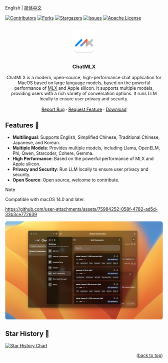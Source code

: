 <a name="readme-top"></a>

English | [简体中文](./README-zh_CN.md)

[![Contributors][contributors-shield]][contributors-url]
[![Forks][forks-shield]][forks-url]
[![Stargazers][stars-shield]][stars-url]
[![Issues][issues-shield]][issues-url]
[![Apache License][license-shield]][license-url]


<br />
<div align="center">
  <a href="https://github.com/maiqingqiang/ChatMLX">
    <img src="ChatMLX/Assets.xcassets/AppIcon.appiconset/1024.png" alt="Logo" width="80" height="80">
  </a>

  <h3 align="center">ChatMLX</h3>

  <p align="center">
    ChatMLX is a modern, open-source, high-performance chat application for MacOS based on large language models, based on the powerful performance of <a href="https://github.com/ml-explore/mlx-swift">MLX</a> and Apple silicon. It supports multiple models, providing users with a rich variety of conversation options. It runs LLM locally to ensure user privacy and security.
    <br />
    <br />
    <a href="https://github.com/maiqingqiang/ChatMLX/issues">Report Bug</a>
    ·
    <a href="https://github.com/maiqingqiang/ChatMLX/issues">Request Feature</a>
    ·
    <a href="https://github.com/maiqingqiang/ChatMLX/releases">Download</a>
  </p>
</div>

## Features 🚀

- **Multilingual**: Supports English, Simplified Chinese, Traditional Chinese, Japanese, and Korean.
- **Multiple Models**: Provides multiple models, including Llama, OpenELM, Phi, Qwen, Starcoder, Cohere, Gemma.
- **High Performance**: Based on the powerful performance of MLX and Apple silicon.
- **Privacy and Security**: Run LLM locally to ensure user privacy and security.
- **Open Source**: Open source, welcome to contribute.

> [!NOTE]
>
> Compatible with macOS 14.0 and later.

https://github.com/user-attachments/assets/75984252-058f-4782-ad5d-33b3ce772639

![iShot_2024-08-31_23.55.39.png](images/iShot_2024-08-31_23.55.39.png)

## Star History 🌟

[![Star History Chart](https://api.star-history.com/svg?repos=maiqingqiang/ChatMLX&type=Date)](https://star-history.com/#maiqingqiang/ChatMLX&Date)

[contributors-shield]: https://img.shields.io/github/contributors/maiqingqiang/ChatMLX.svg?style=for-the-badge
[contributors-url]: https://github.com/maiqingqiang/ChatMLX/graphs/contributors
[forks-shield]: https://img.shields.io/github/forks/maiqingqiang/ChatMLX.svg?style=for-the-badge
[forks-url]: https://github.com/maiqingqiang/ChatMLX/network/members
[stars-shield]: https://img.shields.io/github/stars/maiqingqiang/ChatMLX.svg?style=for-the-badge
[stars-url]: https://github.com/maiqingqiang/ChatMLX/stargazers
[issues-shield]: https://img.shields.io/github/issues/maiqingqiang/ChatMLX.svg?style=for-the-badge
[issues-url]: https://github.com/maiqingqiang/ChatMLX/issues
[license-shield]: https://img.shields.io/github/license/maiqingqiang/ChatMLX.svg?style=for-the-badge
[license-url]: https://github.com/maiqingqiang/ChatMLX/blob/main/LICENSE

<p align="right">(<a href="#readme-top">back to top</a>)</p>

